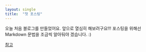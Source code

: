 ```yaml
---
layout: single
title:  "첫 포스팅"
---
```

오늘 처음 블로그를 만들었어요. 앞으로 열심히 해보려구요!!! 포스팅을 위해선 Markdown 문법을 조금씩 알아둬야 겠습니다. :)

[참고](https://teddylee777.github.io/jekyll/Jekyll-%EC%82%AC%EC%9A%A9%EC%9D%84-%EC%9C%84%ED%95%9C-markdown-%EB%AC%B8%EB%B2%95)

